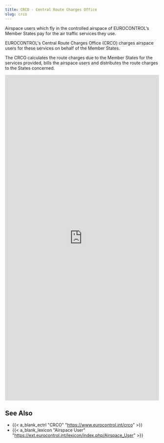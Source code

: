 ```yaml
---
title: CRCO - Central Route Charges Office
slug: crco
---
```


Airspace users which fly in the controlled airspace of EUROCONTROL’s Member States
pay for the air traffic services they use.

EUROCONTROL's Central Route Charges Office (CRCO) charges airspace users
for these services on behalf of the Member States.

The CRCO calculates the route charges due to the Member States for the
services provided, bills the airspace users and distributes the route
charges to the States concerned.



<!-- Setting an initial height may help initial page layout, but would be overridden on resize. -->
<iframe width="100%" height="1063" frameborder="0"
  src="https://observablehq.com/embed/@espinielli/central-route-charging-office-zones-and-rates?cells=map"></iframe>


## See Also

* {{< a_blank_ectrl "CRCO" "https://www.eurocontrol.int/crco" >}}
* {{< a_blank_lexicon "Airspace User" "https://ext.eurocontrol.int/lexicon/index.php/Airspace_User" >}}
